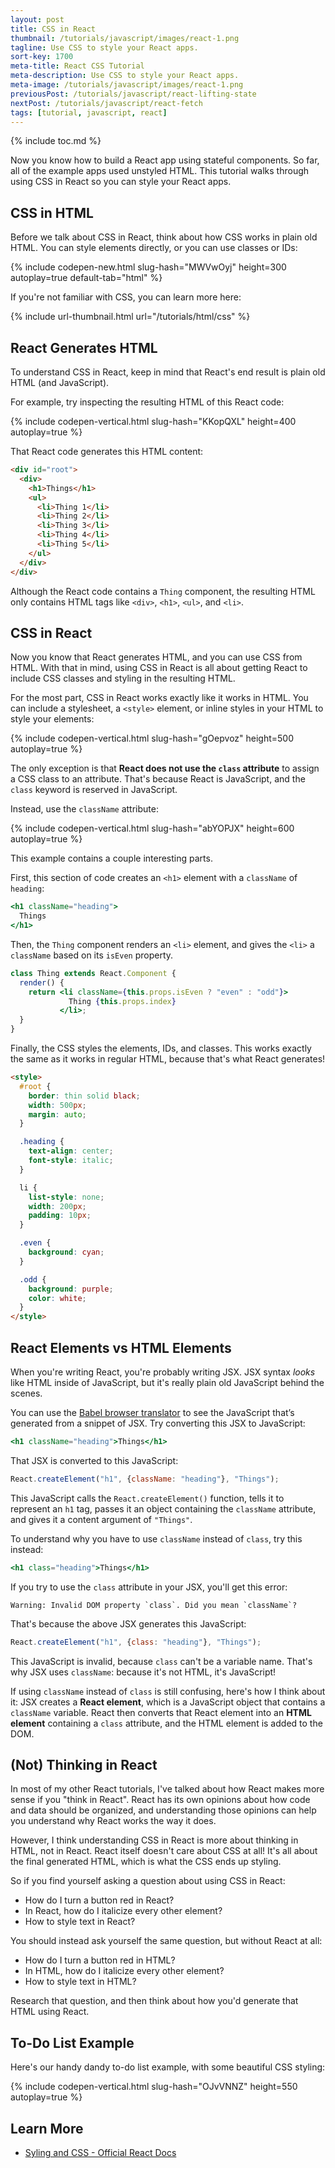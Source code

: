 ```yaml
---
layout: post
title: CSS in React
thumbnail: /tutorials/javascript/images/react-1.png
tagline: Use CSS to style your React apps.
sort-key: 1700
meta-title: React CSS Tutorial
meta-description: Use CSS to style your React apps.
meta-image: /tutorials/javascript/images/react-1.png
previousPost: /tutorials/javascript/react-lifting-state
nextPost: /tutorials/javascript/react-fetch
tags: [tutorial, javascript, react]
---
```


{% include toc.md %}

Now you know how to build a React app using stateful components. So far, all of the example apps used unstyled HTML. This tutorial walks through using CSS in React so you can style your React apps.

## CSS in HTML

Before we talk about CSS in React, think about how CSS works in plain old HTML. You can style elements directly, or you can use classes or IDs:

{% include codepen-new.html slug-hash="MWVwOyj" height=300 autoplay=true default-tab="html" %}

If you're not familiar with CSS, you can learn more here:

{% include url-thumbnail.html url="/tutorials/html/css" %}

## React Generates HTML

To understand CSS in React, keep in mind that React's end result is plain old HTML (and JavaScript).

For example, try inspecting the resulting HTML of this React code:

{% include codepen-vertical.html slug-hash="KKopQXL" height=400 autoplay=true %}

That React code generates this HTML content:

```html
<div id="root">
  <div>
    <h1>Things</h1>
    <ul>
      <li>Thing 1</li>
      <li>Thing 2</li>
      <li>Thing 3</li>
      <li>Thing 4</li>
      <li>Thing 5</li>
    </ul>
  </div>
</div>
```

Although the React code contains a `Thing` component, the resulting HTML only contains HTML tags like `<div>`, `<h1>`, `<ul>`, and `<li>`.

## CSS in React

Now you know that React generates HTML, and you can use CSS from HTML. With that in mind, using CSS in React is all about getting React to include CSS classes and styling in the resulting HTML.

For the most part, CSS in React works exactly like it works in HTML. You can include a stylesheet, a `<style>` element, or inline styles in your HTML to style your elements:

{% include codepen-vertical.html slug-hash="gOepvoz" height=500 autoplay=true %}

The only exception is that **React does not use the `class` attribute** to assign a CSS class to an attribute. That's because React is JavaScript, and the `class` keyword is reserved in JavaScript.

Instead, use the `className` attribute:

{% include codepen-vertical.html slug-hash="abYOPJX" height=600 autoplay=true %}

This example contains a couple interesting parts.

First, this section of code creates an `<h1>` element with a `className` of `heading`:

```jsx
<h1 className="heading">
  Things
</h1>
```

Then, the `Thing` component renders an `<li>` element, and gives the `<li>` a `className` based on its `isEven` property.

```jsx
class Thing extends React.Component {
  render() {
    return <li className={this.props.isEven ? "even" : "odd"}>
             Thing {this.props.index}
           </li>;
  }
}
```

Finally, the CSS styles the elements, IDs, and classes. This works exactly the same as it works in regular HTML, because that's what React generates!

```html
<style>
  #root {
    border: thin solid black;
    width: 500px;
    margin: auto;
  }

  .heading {
    text-align: center;
    font-style: italic;
  }

  li {
    list-style: none;
    width: 200px;
    padding: 10px;
  }

  .even {
    background: cyan;
  }

  .odd {
    background: purple;
    color: white;
  }
</style>
```

## React Elements vs HTML Elements

When you're writing React, you're probably writing JSX. JSX syntax *looks* like HTML inside of JavaScript, but it's really plain old JavaScript behind the scenes.

You can use the [Babel browser translator](https://babeljs.io/repl#?browsers=defaults%2C%20not%20ie%2011%2C%20not%20ie_mob%2011&build=&builtIns=false&corejs=3.21&spec=false&loose=false&code_lz=DwCwjABAxgNghgZwQOTgWwKYF4BEINwAmAlgHYDmOAfACohnkLAD04VQA&debug=false&forceAllTransforms=false&shippedProposals=false&circleciRepo=&evaluate=false&fileSize=false&timeTravel=false&sourceType=module&lineWrap=true&presets=react&prettier=false&targets=&version=7.18.7&externalPlugins=&assumptions=%7B%7D) to see the JavaScript that’s generated from a snippet of JSX. Try converting this JSX to JavaScript:

```jsx
<h1 className="heading">Things</h1>
```

That JSX is converted to this JavaScript:

```javascript
React.createElement("h1", {className: "heading"}, "Things");
```

This JavaScript calls the `React.createElement()` function, tells it to represent an `h1` tag, passes it an object containing the `className` attribute, and gives it a content argument of `"Things"`.

To understand why you have to use `className` instead of `class`, try this instead:

```jsx
<h1 class="heading">Things</h1>
```

If you try to use the `class` attribute in your JSX, you'll get this error:

```error
Warning: Invalid DOM property `class`. Did you mean `className`?
```

That's because the above JSX generates this JavaScript:

```javascript
React.createElement("h1", {class: "heading"}, "Things");
```

This JavaScript is invalid, because `class` can't be a variable name. That's why JSX uses `className`: because it's not HTML, it's JavaScript!

If using `className` instead of `class` is still confusing, here's how I think about it: JSX creates a **React element**, which is a JavaScript object that contains a `className` variable. React then converts that React element into an **HTML element** containing a `class` attribute, and the HTML element is added to the DOM.

## (Not) Thinking in React

In most of my other React tutorials, I've talked about how React makes more sense if you "think in React". React has its own opinions about how code and data should be organized, and understanding those opinions can help you understand why React works the way it does.

However, I think understanding CSS in React is more about thinking in HTML, not in React. React itself doesn't care about CSS at all! It's all about the final generated HTML, which is what the CSS ends up styling.

So if you find yourself asking a question about using CSS in React:

- How do I turn a button red in React?
- In React, how do I italicize every other element?
- How to style text in React?

You should instead ask yourself the same question, but without React at all:

- How do I turn a button red in HTML?
- In HTML, how do I italicize every other element?
- How to style text in HTML?

Research that question, and then think about how you'd generate that HTML using React.

## To-Do List Example

Here's our handy dandy to-do list example, with some beautiful CSS styling:

{% include codepen-vertical.html slug-hash="OJvVNNZ" height=550 autoplay=true %}

## Learn More

- [Syling and CSS - Official React Docs](https://reactjs.org/docs/faq-styling.html)
